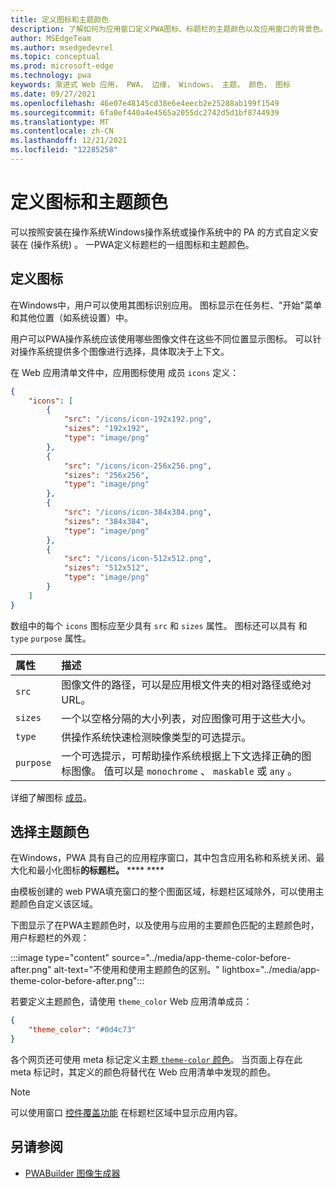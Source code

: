 ```yaml
---
title: 定义图标和主题颜色
description: 了解如何为应用窗口定义PWA图标、标题栏的主题颜色以及应用窗口的背景色。
author: MSEdgeTeam
ms.author: msedgedevrel
ms.topic: conceptual
ms.prod: microsoft-edge
ms.technology: pwa
keywords: 渐进式 Web 应用， PWA， 边缘， Windows， 主题， 颜色， 图标
ms.date: 09/27/2021
ms.openlocfilehash: 46e07e48145cd38e6e4eecb2e25288ab199f1549
ms.sourcegitcommit: 6fa0ef440a4e4565a2055dc2742d5d1bf8744939
ms.translationtype: MT
ms.contentlocale: zh-CN
ms.lasthandoff: 12/21/2021
ms.locfileid: "12285258"
---
```

# <a name="define-icons-and-a-theme-color"></a>定义图标和主题颜色

可以按照安装在操作系统Windows操作系统或操作系统中的 PA 的方式自定义安装在 (操作系统) 。  一PWA定义标题栏的一组图标和主题颜色。


<!-- ====================================================================== -->
## <a name="define-icons"></a>定义图标

在Windows中，用户可以使用其图标识别应用。 图标显示在任务栏、"开始"菜单和其他位置（如系统设置）中。

用户可以PWA操作系统应该使用哪些图像文件在这些不同位置显示图标。  可以针对操作系统提供多个图像进行选择，具体取决于上下文。

在 Web 应用清单文件中，应用图标使用 成员 `icons` 定义：

```json
{
    "icons": [
        {
            "src": "/icons/icon-192x192.png",
            "sizes": "192x192",
            "type": "image/png"
        },
        {
            "src": "/icons/icon-256x256.png",
            "sizes": "256x256",
            "type": "image/png"
        },
        {
            "src": "/icons/icon-384x384.png",
            "sizes": "384x384",
            "type": "image/png"
        },
        {
            "src": "/icons/icon-512x512.png",
            "sizes": "512x512",
            "type": "image/png"
        }
    ]
}
```

数组中的每个 `icons` 图标应至少具有 `src` 和 `sizes` 属性。  图标还可以具有 和 `type` `purpose` 属性。

| 属性 | 描述 |
|:--- |:--- |
| `src` | 图像文件的路径，可以是应用根文件夹的相对路径或绝对 URL。 |
| `sizes` | 一个以空格分隔的大小列表，对应图像可用于这些大小。 |
| `type` | 供操作系统快速检测映像类型的可选提示。 |
| `purpose` | 一个可选提示，可帮助操作系统根据上下文选择正确的图标图像。  值可以是 `monochrome` 、 `maskable` 或 `any` 。 |

详细了解图标 [成员](https://developer.mozilla.org/docs/Web/Manifest/icons)。

<!-- TODO: add information about which sizes Windows require at a minimum, and which sizes are used where -->


<!-- ====================================================================== -->
## <a name="choose-a-theme-color"></a>选择主题颜色

在Windows，PWA 具有自己的应用程序窗口，其中包含应用名称和系统关闭、最大化和最小化图标**的标题栏。** **** ****

由模板创建的 web PWA填充窗口的整个图面区域，标题栏区域除外，可以使用主题颜色自定义该区域。

下图显示了在PWA主题颜色时，以及使用与应用的主要颜色匹配的主题颜色时，用户标题栏的外观：

:::image type="content" source="../media/app-theme-color-before-after.png" alt-text="不使用和使用主题颜色的区别。" lightbox="../media/app-theme-color-before-after.png":::
<!-- lightbox is justified here, to inspect parts of window -->

若要定义主题颜色，请使用 `theme_color` Web 应用清单成员：

```json
{
    "theme_color": "#0d4c73"
}
```

各个网页还可使用 meta 标记定义主题[ `theme-color` 颜色](https://developer.mozilla.org/docs/Web/HTML/Element/meta/name/theme-color)。 当页面上存在此 meta 标记时，其定义的颜色将替代在 Web 应用清单中发现的颜色。

> [!NOTE]
> 可以使用窗口 [控件覆盖功能](./window-controls-overlay.md) 在标题栏区域中显示应用内容。


<!-- ====================================================================== -->
## <a name="see-also"></a>另请参阅

*   [PWABuilder 图像生成器](https://www.pwabuilder.com/imageGenerator)
